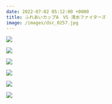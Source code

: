 ```yaml
---
date: 2022-07-02 05:12:00 +0000
title: ふれあいカップA　VS 清水ファイターズ
image: /images/dsc_0257.jpg
---
```

![](/images/dsc_0253.jpg)

![](/images/dsc_0255.jpg)

![](/images/dsc_0314.jpg)

![](/images/dsc_0341.jpg)

![](/images/dsc_0344.jpg)

![](/images/dsc_0347.jpg)
